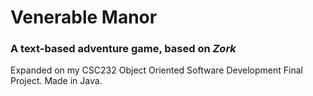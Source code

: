 # Venerable Manor
### A text-based adventure game, based on *Zork*
Expanded on my CSC232 Object Oriented Software Development Final Project. Made in Java. 
